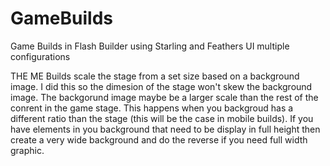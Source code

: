# GameBuilds
Game Builds in Flash Builder using Starling and Feathers UI multiple configurations

THE ME Builds scale the stage from a set size based on a background image. I did this so the dimesion of the stage won't skew the background image. The backgorund image maybe be a larger scale than the rest of the conrent in the game stage. This happens when you backgroud has a different ratio than the stage (this will be the case in mobile builds). If you have elements in you background that need to be display in full height then create a very wide background and do the reverse if you need full width graphic.
